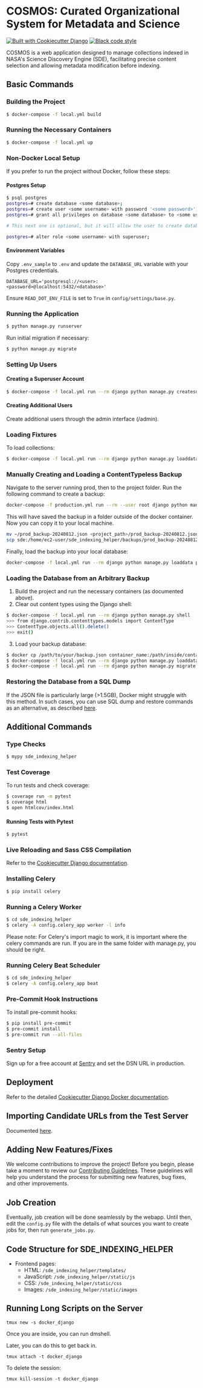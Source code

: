 # COSMOS: Curated Organizational System for Metadata and Science

[![Built with Cookiecutter Django](https://img.shields.io/badge/built%20with-Cookiecutter%20Django-ff69b4.svg?logo=cookiecutter)](https://github.com/cookiecutter/cookiecutter-django/)
[![Black code style](https://img.shields.io/badge/code%20style-black-000000.svg)](https://github.com/ambv/black)

COSMOS is a web application designed to manage collections indexed in NASA's Science Discovery Engine (SDE), facilitating precise content selection and allowing metadata modification before indexing.

## Basic Commands

### Building the Project

```bash
$ docker-compose -f local.yml build
```

### Running the Necessary Containers

```bash
$ docker-compose -f local.yml up
```

### Non-Docker Local Setup

If you prefer to run the project without Docker, follow these steps:

#### Postgres Setup

```bash
$ psql postgres
postgres=# create database <some database>;
postgres=# create user <some username> with password '<some password>';
postgres=# grant all privileges on database <some database> to <some username>;

# This next one is optional, but it will allow the user to create databases for testing

postgres=# alter role <some username> with superuser;
```

#### Environment Variables

Copy `.env_sample` to `.env` and update the `DATABASE_URL` variable with your Postgres credentials.

```plaintext
DATABASE_URL='postgresql://<user>:<password>@localhost:5432/<database>'
```

Ensure `READ_DOT_ENV_FILE` is set to `True` in `config/settings/base.py`.

### Running the Application

```bash
$ python manage.py runserver
```

Run initial migration if necessary:

```bash
$ python manage.py migrate
```

### Setting Up Users

#### Creating a Superuser Account

```bash
$ docker-compose -f local.yml run --rm django python manage.py createsuperuser
```

#### Creating Additional Users

Create additional users through the admin interface (/admin).

### Loading Fixtures

To load collections:

```bash
$ docker-compose -f local.yml run --rm django python manage.py loaddata sde_collections/fixtures/collections.json
```

### Manually Creating and Loading a ContentTypeless Backup
Navigate to the server running prod, then to the project folder. Run the following command to create a backup:

```bash
docker-compose -f production.yml run --rm --user root django python manage.py dumpdata --natural-foreign --natural-primary --exclude=contenttypes --exclude=auth.Permission --indent 2 --output /app/backups/prod_backup-20241114.json
```
This will have saved the backup in a folder outside of the docker container. Now you can copy it to your local machine.

```bash
mv ~/prod_backup-20240812.json <project_path>/prod_backup-20240812.json
scp sde:/home/ec2-user/sde_indexing_helper/backups/prod_backup-20240812.json prod_backup-20240812.json
```

Finally, load the backup into your local database:

```bash
docker-compose -f local.yml run --rm django python manage.py loaddata prod_backup-20240812.json
```

### Loading the Database from an Arbitrary Backup

1. Build the project and run the necessary containers (as documented above).
2. Clear out content types using the Django shell:

```bash
$ docker-compose -f local.yml run --rm django python manage.py shell
>>> from django.contrib.contenttypes.models import ContentType
>>> ContentType.objects.all().delete()
>>> exit()
```

3. Load your backup database:

```bash
$ docker cp /path/to/your/backup.json container_name:/path/inside/container/backup.json
$ docker-compose -f local.yml run --rm django python manage.py loaddata /path/inside/the/container/backup.json
$ docker-compose -f local.yml run --rm django python manage.py migrate
```
### Restoring the Database from a SQL Dump
If the JSON file is particularly large (>1.5GB), Docker might struggle with this method. In such cases, you can use SQL dump and restore commands as an alternative, as described [here](./SQLDumpRestoration.md).



## Additional Commands

### Type Checks

```bash
$ mypy sde_indexing_helper
```

### Test Coverage

To run tests and check coverage:

```bash
$ coverage run -m pytest
$ coverage html
$ open htmlcov/index.html
```

#### Running Tests with Pytest

```bash
$ pytest
```

### Live Reloading and Sass CSS Compilation

Refer to the [Cookiecutter Django documentation](https://cookiecutter-django.readthedocs.io/en/latest/developing-locally.html#sass-compilation-live-reloading).

### Installing Celery

```bash
$ pip install celery
```

### Running a Celery Worker

```bash
$ cd sde_indexing_helper
$ celery -A config.celery_app worker -l info
```

Please note: For Celery's import magic to work, it is important where the celery commands are run. If you are in the same folder with manage.py, you should be right.

### Running Celery Beat Scheduler

```bash
$ cd sde_indexing_helper
$ celery -A config.celery_app beat
```

### Pre-Commit Hook Instructions

To install pre-commit hooks:

```bash
$ pip install pre-commit
$ pre-commit install
$ pre-commit run --all-files
```

### Sentry Setup

Sign up for a free account at [Sentry](https://sentry.io/signup/?code=cookiecutter) and set the DSN URL in production.

## Deployment

Refer to the detailed [Cookiecutter Django Docker documentation](http://cookiecutter-django.readthedocs.io/en/latest/deployment-with-docker.html).

## Importing Candidate URLs from the Test Server

Documented [here](https://github.com/NASA-IMPACT/sde-indexing-helper/wiki/How-to-bring-in-Candidate-URLs-from-the-test-server).

## Adding New Features/Fixes

We welcome contributions to improve the project! Before you begin, please take a moment to review our [Contributing Guidelines](./CONTRIBUTING.md). These guidelines will help you understand the process for submitting new features, bug fixes, and other improvements.

## Job Creation

Eventually, job creation will be done seamlessly by the webapp. Until then, edit the `config.py` file with the details of what sources you want to create jobs for, then run `generate_jobs.py`.

## Code Structure for SDE_INDEXING_HELPER

- Frontend pages:
  - HTML: `/sde_indexing_helper/templates/`
  - JavaScript: `/sde_indexing_helper/static/js`
  - CSS: `/sde_indexing_helper/static/css`
  - Images: `/sde_indexing_helper/static/images`


## Running Long Scripts on the Server
```shell
tmux new -s docker_django
```
Once you are inside, you can run dmshell.

Later, you can do this to get back in.
```shell
tmux attach -t docker_django
```

To delete the session:
```shell
tmux kill-session -t docker_django
```
